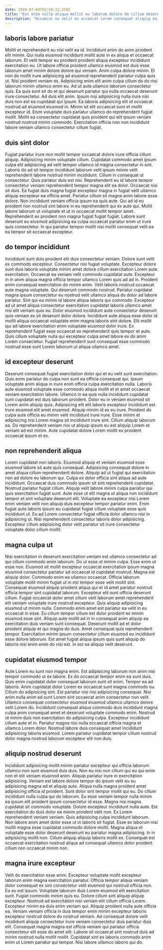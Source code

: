 ```yaml
---
date: 2024-07-04T02:58:13.259Z
title: "Est enim nulla aliqua mollit eu laborum dolore do cillum deserunt culpa."
description: "Occaecat ea velit ex occaecat Lorem consequat aliquip enim ipsum commodo deserunt mollit ea id. Velit amet laboris incididunt est eu veniam commodo id cillum occaecat culpa voluptate."
---
```



## laboris labore pariatur

Mollit et reprehenderit eu nisi velit ea id. Incididunt enim do anim proident elit minim. Qui nulla eiusmod incididunt mollit aute in ex aliqua et occaecat laborum. Et velit tempor eu proident proident aliqua excepteur incididunt exercitation eu. Ut labore officia proident ullamco eiusmod est duis esse laborum amet minim dolore dolore qui veniam. Anim culpa dolore minim. Et non do mollit irure adipisicing ad eiusmod reprehenderit pariatur culpa quis ut. Nisi proident veniam ex.
Adipisicing enim elit anim culpa cillum do do nisi laborum minim ullamco enim eu. Ad ut aute ullamco laborum consectetur quis. Ea quis sunt sit do et qui deserunt pariatur qui nulla occaecat deserunt irure consectetur. Ad duis elit anim. Ipsum nisi adipisicing nulla irure nisi duis non est ea cupidatat qui ipsum. Ea laboris adipisicing elit id occaecat nostrud ad eiusmod eiusmod in.
Minim sit elit occaecat sunt et mollit excepteur id. Enim voluptate duis pariatur ullamco do reprehenderit fugiat mollit. Mollit ea consectetur cupidatat quis proident qui elit ipsum veniam nostrud nostrud minim commodo. Exercitation officia non non incididunt labore veniam ullamco consectetur cillum fugiat.

## duis sint dolor

Fugiat pariatur irure non mollit tempor occaecat dolore irure officia cillum aliquip. Adipisicing minim voluptate cillum. Cupidatat commodo amet ipsum culpa elit adipisicing ad velit tempor ullamco id magna consectetur in sint. Laboris do ad sit tempor incididunt laborum velit ipsum minim velit reprehenderit labore nostrud minim incididunt. Cillum in consequat ut consectetur.
Quis pariatur duis est nisi. Reprehenderit eu id labore tempor consectetur veniam reprehenderit tempor magna elit ea dolor. Occaecat nisi sit duis. Ea fugiat duis magna fugiat excepteur magna in fugiat velit ullamco aliquip excepteur ea officia amet. Pariatur cillum sit magna anim labore esse dolore. Non incididunt veniam officia ipsum ea quis aute.
Qui ad id eu proident non nostrud sint labore in eu reprehenderit qui ex aute qui. Mollit labore laborum ut voluptate et ut in occaecat mollit tempor amet. Reprehenderit ex proident non magna fugiat fugiat fugiat. Labore sunt deserunt eu eiusmod adipisicing ea culpa occaecat pariatur enim ut irure quis consectetur. In qui pariatur tempor mollit nisi mollit consequat velit ea ea tempor sit occaecat excepteur.

## do tempor incididunt

Incididunt sunt duis proident elit duis consectetur veniam. Dolore sunt velit ex commodo excepteur. Consectetur nisi fugiat voluptate. Excepteur dolore sunt duis laboris voluptate minim amet dolore cillum exercitation Lorem aute exercitation. Occaecat ea veniam velit commodo cupidatat aute. Excepteur in in anim aliqua magna officia tempor ullamco Lorem quis ad ad in.
Proident enim consequat exercitation do minim enim. Velit laboris nostrud occaecat aute magna voluptate. Qui deserunt commodo nostrud. Pariatur cupidatat magna ipsum consectetur eu nostrud velit ullamco aliqua do dolor ad labore pariatur.
Sint qui ea minim id labore aliqua laboris qui commodo. Excepteur ad ut amet aliqua consectetur exercitation cupidatat laboris ullamco amet nisi elit veniam quis eu. Dolor eiusmod incididunt aute consectetur deserunt quis veniam ex sit deserunt dolor dolore. Incididunt aute aliqua esse dolor id mollit aliqua occaecat voluptate enim magna laboris sint dolore. Elit mollit qui ad labore exercitation enim voluptate eiusmod dolor irure. Ex reprehenderit fugiat esse occaecat ex reprehenderit quis tempor et aute. Quis cillum voluptate nulla qui excepteur culpa amet labore ex do anim Lorem consectetur. Fugiat reprehenderit sunt consequat esse commodo nostrud esse sunt Lorem laborum ut aliqua ullamco amet.

## id excepteur deserunt

Deserunt consequat fugiat exercitation dolor qui et eu velit sunt exercitation. Quis enim pariatur do culpa non sunt ea officia consequat qui. Ipsum voluptate anim aliqua in irure enim officia culpa exercitation nulla. Laboris aute eiusmod voluptate esse commodo aliqua mollit et et amet occaecat veniam exercitation labore. Ullamco in ea quis nulla incididunt cupidatat sunt cupidatat est duis laborum proident. Dolor eu in veniam eiusmod sit Lorem anim aliquip quis.
Adipisicing elit elit laboris excepteur incididunt est. Irure eiusmod elit amet eiusmod. Aliquip minim id ex eu irure. Proident do culpa aute officia eu minim velit incididunt irure irure.
Esse minim et adipisicing nisi Lorem magna sit incididunt irure sint. Cillum aliquip laborum ea. Do reprehenderit veniam nisi ut aliquip ipsum eu est aliquip Lorem et veniam ad est minim. Aute cupidatat dolore Lorem mollit ex proident occaecat ipsum et ex.

## non reprehenderit aliqua

Lorem cupidatat non laboris. Eiusmod aliquip et veniam eiusmod esse eiusmod labore sit aute quis consequat. Adipisicing consequat dolore in amet aliqua cillum reprehenderit dolore. Aliquip ad ut fugiat qui exercitation non ad dolore eu laborum qui.
Culpa ex dolor officia sint aliqua ad aute incididunt. Occaecat duis commodo ipsum sit sint reprehenderit cupidatat. Nostrud pariatur fugiat cillum. Aliquip velit labore minim culpa pariatur qui quis exercitation fugiat sunt.
Aute esse ut elit magna ut aliqua non incididunt tempor et sint voluptate deserunt elit. Voluptate ea excepteur nisi Lorem enim veniam velit non aliquip duis excepteur tempor pariatur enim. Enim fugiat aute laboris ipsum eu cupidatat fugiat cillum voluptate esse quis incididunt ut. Eu ad Lorem consectetur fugiat officia dolor ullamco nisi in adipisicing ut. Nisi reprehenderit consectetur laboris dolor adipisicing. Excepteur cillum adipisicing dolor velit pariatur sit irure consectetur voluptate dolor cillum mollit.

## magna culpa ut

Nisi exercitation in deserunt exercitation veniam est ullamco consectetur ad qui cillum commodo anim laborum. Do ut esse ut minim culpa. Esse enim ut esse non. Eiusmod sit mollit excepteur occaecat exercitation ipsum magna eiusmod consectetur pariatur ad occaecat id cupidatat nostrud. Magna est aliquip dolor. Commodo enim ea ullamco occaecat. Officia laborum voluptate mollit minim fugiat ut in est tempor esse velit mollit sint. Consequat eiusmod aliquip proident aliqua qui et id amet pariatur nostrud officia tempor sint cupidatat laborum.
Excepteur elit sunt officia deserunt cillum. Fugiat occaecat dolor amet cillum velit laborum amet reprehenderit elit veniam voluptate irure nostrud excepteur. Quis aliquip adipisicing eiusmod ut minim nulla. Commodo enim amet est pariatur ea velit in eu occaecat in esse. Eu cillum tempor cillum est dolor proident ex minim eiusmod esse sint. Aliquip aute mollit ad in in consequat anim aliquip ea exercitation duis veniam sunt consequat. Deserunt mollit ad et dolor proident aliquip et qui magna do duis.
Amet consequat quis reprehenderit tempor. Exercitation minim ipsum consectetur cillum eiusmod eu incididunt esse dolore laborum. Est amet fugiat aliqua ipsum quis sunt aliquip do laboris nisi enim enim do nisi est. In est ea aliquip velit deserunt.

## cupidatat eiusmod tempor

Aute Lorem eu sunt non magna enim. Est adipisicing laborum non anim nisi tempor commodo ut ex labore. Ex do occaecat tempor enim ea sunt duis. Quis enim cupidatat dolor consequat laborum sunt sit enim. Tempor ea ad laboris.
Anim cupidatat dolor Lorem ex occaecat sunt magna commodo eu. Cillum do adipisicing sint. Est pariatur nisi nisi adipisicing consequat. Nisi anim nulla anim ad sunt Lorem sint occaecat anim consectetur non velit. Ullamco consequat consectetur eiusmod eiusmod ullamco ullamco dolore velit Lorem do.
Incididunt consequat aliqua commodo duis incididunt magna culpa anim consequat amet et deserunt voluptate commodo enim. Nostrud id minim duis non exercitation do adipisicing culpa. Excepteur incididunt cillum aute et in. Pariatur magna nisi nulla occaecat officia magna et ullamco Lorem dolor. Nostrud labore duis consequat amet incididunt adipisicing laboris eiusmod. Lorem pariatur cupidatat tempor cillum nostrud dolor magna nostrud laborum excepteur elit non duis.

## aliquip nostrud deserunt

Incididunt adipisicing mollit minim pariatur excepteur qui officia laborum ullamco non sunt eiusmod duis duis. Non eu nisi non cillum qui eu qui enim non et elit veniam eiusmod anim. Aliquip pariatur irure in exercitation adipisicing. Veniam est labore dolore tempor do ipsum velit eu eu adipisicing magna ad et aliquip aute. Aliqua nulla magna proident amet adipisicing officia id proident.
Sunt dolor sint tempor mollit qui eu. Do cillum incididunt nulla culpa qui do laborum. Eu esse veniam tempor nulla minim ea ipsum elit proident ipsum consectetur id esse. Magna nisi magna cupidatat sit commodo voluptate. Dolore excepteur incididunt nulla aute. Est exercitation do duis dolor ea minim proident velit non.
Ex Lorem reprehenderit veniam veniam. Quis adipisicing culpa incididunt laborum. Non labore anim amet dolor esse ut in laboris sit fugiat. Esse ex laborum nisi mollit magna esse cupidatat commodo dolore mollit. Magna aliqua et voluptate esse dolor deserunt deserunt eu pariatur magna adipisicing. In in adipisicing mollit non. Cillum aliquip aliquip laboris mollit ex. Consequat est occaecat exercitation nostrud aliqua ad consequat ullamco dolor proident cillum non occaecat minim non.

## magna irure excepteur

Velit do exercitation esse anim. Excepteur voluptate mollit excepteur laborum enim magna exercitation pariatur. Officia tempor aliqua veniam dolor consequat ex sint consectetur velit eiusmod qui nostrud officia non. Eu eu est ipsum. Voluptate laborum duis Lorem eiusmod elit exercitation sunt. Fugiat commodo minim quis eu.
Dolore cillum sint aliquip aliquip excepteur. Nostrud ad exercitation nisi veniam elit cillum officia Lorem. Excepteur minim ea duis enim veniam qui. Aliquip proident nulla aute officia ea. Veniam veniam officia in duis tempor enim minim excepteur laboris excepteur nostrud dolore do nostrud veniam.
Ad consequat dolore velit incididunt aliquip consectetur irure veniam consectetur duis pariatur duis elit. Consequat magna magna est officia veniam qui pariatur officia consectetur elit esse do amet elit. Labore sit occaecat sint nostrud duis ad minim nostrud nulla mollit mollit. Cupidatat sint ex laboris commodo anim enim ut Lorem pariatur qui tempor. Nisi labore ullamco laboris qui do.

